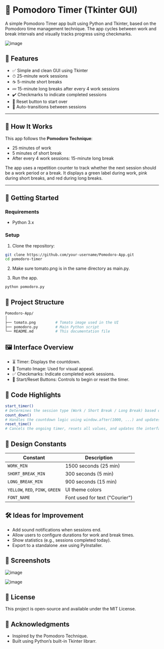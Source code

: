 # 🍅 Pomodoro Timer (Tkinter GUI)
A simple Pomodoro Timer app built using Python and Tkinter, based on the Pomodoro time management technique. The app cycles between work and break intervals and visually tracks progress using checkmarks.

![image](https://github.com/user-attachments/assets/cb9550de-825a-4df8-884e-883efa31df50)


## 📌 Features

- ✅ Simple and clean GUI using Tkinter  
- ⏱ 25-minute work sessions  
- ☕ 5-minute short breaks  
- 💤 15-minute long breaks after every 4 work sessions  
- ✔️ Checkmarks to indicate completed sessions  
- 🔄 Reset button to start over  
- 🔁 Auto-transitions between sessions  

---

## 🧠 How It Works

This app follows the **Pomodoro Technique**:

- 25 minutes of work  
- 5 minutes of short break  
- After every 4 work sessions: 15-minute long break  

The app uses a repetition counter to track whether the next session should be a work period or a break. It displays a green label during work, pink during short breaks, and red during long breaks.

---

## 🚀 Getting Started

### Requirements

- Python 3.x

### Setup

1. Clone the repository:

```bash
git clone https://github.com/your-username/Pomodoro-App.git
cd pomodoro-timer
```

2.  Make sure tomato.png is in the same directory as main.py.

3.  Run the app.
   
```bash
python pomodoro.py
```


## 📁 Project Structure

```bash
Pomodoro-App/
│
├── tomato.png         # Tomato image used in the UI
├── pomodoro.py        # Main Python script
└── README.md          # This documentation file
```

## 🖼️ Interface Overview

- ⏳ Timer: Displays the countdown.  
- 🍅 Tomato Image: Used for visual appeal.  
- ✅ Checkmarks: Indicate completed work sessions. 
- 🔘 Start/Reset Buttons: Controls to begin or reset the timer.

## 📃 Code Highlights
```bash
start_timer()
# Determines the session type (Work / Short Break / Long Break) based on the reps counter and starts the countdown accordingly.
count_down()
# Handles the countdown logic using window.after(1000, ...) and updates the UI each second. After countdown ends, it starts the next session and updates checkmarks.
reset_time()
# Cancels the ongoing timer, resets all values, and updates the interface back to the initial state.
```

## 🎨 Design Constants

| Constant                         | Description                    |
| -------------------------------- | ------------------------------ |
| `WORK_MIN`                       | 1500 seconds (25 min)          |
| `SHORT_BREAK_MIN`                | 300 seconds (5 min)            |
| `LONG_BREAK_MIN`                 | 900 seconds (15 min)           |
| `YELLOW`, `RED`, `PINK`, `GREEN` | UI theme colors                |
| `FONT_NAME`                      | Font used for text ("Courier") |


## 🛠️ Ideas for Improvement

- Add sound notifications when sessions end.  
- Allow users to configure durations for work and break times.  
- Show statistics (e.g., sessions completed today). 
- Export to a standalone .exe using PyInstaller.

## 📸 Screenshots

![image](https://github.com/user-attachments/assets/b76c8628-6cb8-48dd-b45a-976ece860769)

![image](https://github.com/user-attachments/assets/e89f16fc-6d05-4bd7-b85e-5cb3f2652bd5)

## 📝 License
This project is open-source and available under the MIT License.

## 🙌 Acknowledgments

- Inspired by the Pomodoro Technique.
- Built using Python’s built-in Tkinter librarr.











